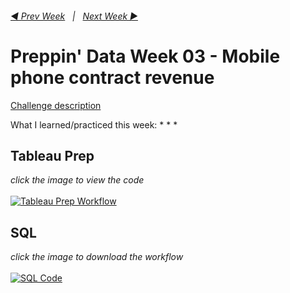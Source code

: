<h6><a href="..\preppin-data-LYLY-LW\README.md">◀  Prev Week</a>&nbsp;&nbsp;&nbsp;|&nbsp;&nbsp;&nbsp;<a href="..\preppin-data-NYNY-NW\README.md">Next Week  ▶</a></h6>

# Preppin' Data Week 03 - Mobile phone contract revenue

[Challenge description](https://preppindata.blogspot.com/2019/02/2019-week-3.html)

What I learned/practiced this week:
*
*
*

## Tableau Prep
<i>click the image to view the code</i><br>
<br>
<a href="preppin-data-YYYY-WW.py">
<img src="img-python-code-YYYY-WW.png?raw=true" alt="Tableau Prep Workflow">
</a>

## SQL
<i>click the image to download the workflow</i><br>
<br>
<a href="preppin-data-YYYY-WW.yxzp">
<img src="img-alteryx-YYYY-WW.png?raw=true" alt="SQL Code">
</a>
